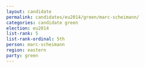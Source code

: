 ```yaml
---
layout: candidate
permalink: candidates/eu2014/green/marc-scheimann/
categories: candidate green
election: eu2014
list-rank: 5
list-rank-ordinal: 5th
person: marc-scheimann
region: eastern
party: green
---
```

